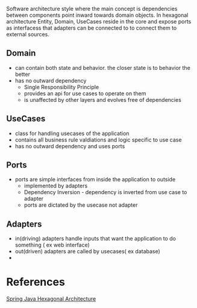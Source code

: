  Software architecture style where the main concept is dependencies between components point inward towards domain objects. In hexagonal architecture Entity, Domain, UseCases reside in the core and expose ports as interfacess that adapters can be connected to to connect them to external sources.



## Domain
- can contain both state and behavior. the closer state is to behavior the better
- has no outward dependency
	- Single Responsibility Principle
	- provides an api for use cases to operate on them
	- is unaffected by other layers and evolves free of dependencies

## UseCases
- class for handling usecases of the application
- contains all business rule valdiations and logic specific to use case
- has no outward dependency and uses ports

## Ports
- ports are simple interfaces from inside the application to outside 
	- implemented by adapters
	- Dependency Inversion - dependency is inverted from use case to adapter
	- ports are dictated by the usecase not adapter

## Adapters
- in(driving) adapters handle inputs that want the application to do something ( ex web interface)
- out(driven) adapters are called by usecases( ex database)
- 


# References
[Spring Java Hexagonal Architecture](https://reflectoring.io/spring-hexagonal/)